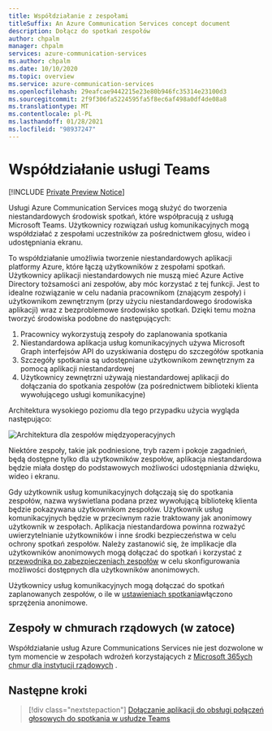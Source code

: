 ```yaml
---
title: Współdziałanie z zespołami
titleSuffix: An Azure Communication Services concept document
description: Dołącz do spotkań zespołów
author: chpalm
manager: chpalm
services: azure-communication-services
ms.author: chpalm
ms.date: 10/10/2020
ms.topic: overview
ms.service: azure-communication-services
ms.openlocfilehash: 29eafcae9442215e23e80b946fc35314e23100d3
ms.sourcegitcommit: 2f9f306fa5224595fa5f8ec6af498a0df4de08a8
ms.translationtype: MT
ms.contentlocale: pl-PL
ms.lasthandoff: 01/28/2021
ms.locfileid: "98937247"
---
```

# <a name="teams-interoperability"></a>Współdziałanie usługi Teams

[!INCLUDE [Private Preview Notice](../../includes/private-preview-include.md)]

Usługi Azure Communication Services mogą służyć do tworzenia niestandardowych środowisk spotkań, które współpracują z usługą Microsoft Teams. Użytkownicy rozwiązań usług komunikacyjnych mogą współdziałać z zespołami uczestników za pośrednictwem głosu, wideo i udostępniania ekranu.

To współdziałanie umożliwia tworzenie niestandardowych aplikacji platformy Azure, które łączą użytkowników z zespołami spotkań. Użytkownicy aplikacji niestandardowych nie muszą mieć Azure Active Directory tożsamości ani zespołów, aby móc korzystać z tej funkcji. Jest to idealne rozwiązanie w celu nadania pracownikom (znającym zespoły) i użytkownikom zewnętrznym (przy użyciu niestandardowego środowiska aplikacji) wraz z bezproblemowe środowisko spotkań. Dzięki temu można tworzyć środowiska podobne do następujących:

1. Pracownicy wykorzystują zespoły do zaplanowania spotkania
2. Niestandardowa aplikacja usług komunikacyjnych używa Microsoft Graph interfejsów API do uzyskiwania dostępu do szczegółów spotkania
3. Szczegóły spotkania są udostępniane użytkownikom zewnętrznym za pomocą aplikacji niestandardowej
4. Użytkownicy zewnętrzni używają niestandardowej aplikacji do dołączania do spotkania zespołów (za pośrednictwem biblioteki klienta wywołującego usługi komunikacyjne)

Architektura wysokiego poziomu dla tego przypadku użycia wygląda następująco: 

![Architektura dla zespołów międzyoperacyjnych](..//media/call-flows/teams-interop.png)

Niektóre zespoły, takie jak podniesione, tryb razem i pokoje zagadnień, będą dostępne tylko dla użytkowników zespołów, aplikacja niestandardowa będzie miała dostęp do podstawowych możliwości udostępniania dźwięku, wideo i ekranu.

Gdy użytkownik usług komunikacyjnych dołączają się do spotkania zespołów, nazwa wyświetlana podana przez wywołującą bibliotekę klienta będzie pokazywana użytkownikom zespołów. Użytkownik usług komunikacyjnych będzie w przeciwnym razie traktowany jak anonimowy użytkownik w zespołach. Aplikacja niestandardowa powinna rozważyć uwierzytelnianie użytkowników i inne środki bezpieczeństwa w celu ochrony spotkań zespołów. Należy zastanowić się, że implikacje dla użytkowników anonimowych mogą dołączać do spotkań i korzystać z [przewodnika po zabezpieczeniach zespołów](/microsoftteams/teams-security-guide#addressing-threats-to-teams-meetings) w celu skonfigurowania możliwości dostępnych dla użytkowników anonimowych.

Użytkownicy usług komunikacyjnych mogą dołączać do spotkań zaplanowanych zespołów, o ile w [ustawieniach spotkania](/microsoftteams/meeting-settings-in-teams)włączono sprzężenia anonimowe.

## <a name="teams-in-government-clouds-gcc"></a>Zespoły w chmurach rządowych (w zatoce)
Współdziałanie usług Azure Communications Services nie jest dozwolone w tym momencie w zespołach wdrożeń korzystających z [Microsoft 365ych chmur dla instytucji rządowych](/MicrosoftTeams/plan-for-government-gcc) . 

## <a name="next-steps"></a>Następne kroki

> [!div class="nextstepaction"]
> [Dołączanie aplikacji do obsługi połączeń głosowych do spotkania w usłudze Teams](../../quickstarts/voice-video-calling/get-started-teams-interop.md)